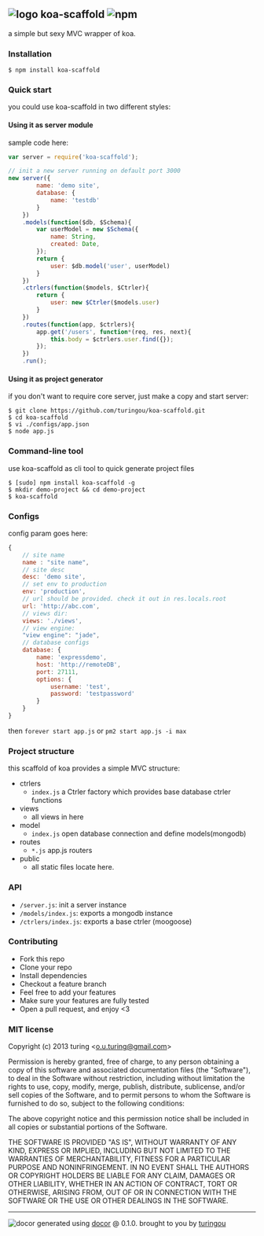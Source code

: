 ## ![logo](http://ww4.sinaimg.cn/large/61ff0de3gw1ebtqstxfuvj202g01awea.jpg) koa-scaffold ![npm](https://badge.fury.io/js/koa-scaffold.png)

a simple but sexy MVC wrapper of koa.

### Installation
````
$ npm install koa-scaffold
````

### Quick start
you could use koa-scaffold in two different styles:

#### Using it as server module

sample code here:
````javascript
var server = require('koa-scaffold');

// init a new server running on default port 3000
new server({
        name: 'demo site',
        database: {
            name: 'testdb'
        }
    })
    .models(function($db, $Schema){
        var userModel = new $Schema({
            name: String,
            created: Date,
        });
        return {
            user: $db.model('user', userModel)
        }
    })
    .ctrlers(function($models, $Ctrler){
        return {
            user: new $Ctrler($models.user)
        }
    })
    .routes(function(app, $ctrlers){
        app.get('/users', function*(req, res, next){
            this.body = $ctrlers.user.find({});
        });
    })
    .run();
````

#### Using it as project generator

if you don't want to require core server, just make a copy and start server:
````
$ git clone https://github.com/turingou/koa-scaffold.git
$ cd koa-scaffold
$ vi ./configs/app.json
$ node app.js
````

### Command-line tool

use koa-scaffold as cli tool to quick generate project files
````
$ [sudo] npm install koa-scaffold -g
$ mkdir demo-project && cd demo-project
$ koa-scaffold
````

### Configs

config param goes here:
````javascript
{
    // site name
    name : "site name",
    // site desc
    desc: 'demo site',
    // set env to production
    env: 'production',
    // url should be provided. check it out in res.locals.root
    url: 'http://abc.com',
    // views dir:
    views: './views',
    // view engine:
    "view engine": "jade",
    // database configs
    database: {
        name: 'expressdemo',
        host: 'http://remoteDB',
        port: 27111,
        options: {
            username: 'test',
            password: 'testpassword'
        }
    }
}
````
then `forever start app.js` or `pm2 start app.js -i max`

### Project structure
this scaffold of koa provides a simple MVC structure:
- ctrlers
    - `index.js` a Ctrler factory which provides base database ctrler functions
- views
    - all views in here
- model
    - `index.js` open database connection and define models(mongodb)
- routes
    - `*.js` app.js routers
- public
    - all static files locate here.

### API

- `/server.js`: init a server instance
- `/models/index.js`: exports a mongodb instance
- `/ctrlers/index.js`: exports a base ctrler (moogoose)

### Contributing
- Fork this repo
- Clone your repo
- Install dependencies
- Checkout a feature branch
- Feel free to add your features
- Make sure your features are fully tested
- Open a pull request, and enjoy <3

### MIT license
Copyright (c) 2013 turing &lt;o.u.turing@gmail.com&gt;

Permission is hereby granted, free of charge, to any person obtaining a copy
of this software and associated documentation files (the "Software"), to deal
in the Software without restriction, including without limitation the rights
to use, copy, modify, merge, publish, distribute, sublicense, and/or sell
copies of the Software, and to permit persons to whom the Software is
furnished to do so, subject to the following conditions:

The above copyright notice and this permission notice shall be included in
all copies or substantial portions of the Software.

THE SOFTWARE IS PROVIDED "AS IS", WITHOUT WARRANTY OF ANY KIND, EXPRESS OR
IMPLIED, INCLUDING BUT NOT LIMITED TO THE WARRANTIES OF MERCHANTABILITY,
FITNESS FOR A PARTICULAR PURPOSE AND NONINFRINGEMENT. IN NO EVENT SHALL THE
AUTHORS OR COPYRIGHT HOLDERS BE LIABLE FOR ANY CLAIM, DAMAGES OR OTHER
LIABILITY, WHETHER IN AN ACTION OF CONTRACT, TORT OR OTHERWISE, ARISING FROM,
OUT OF OR IN CONNECTION WITH THE SOFTWARE OR THE USE OR OTHER DEALINGS IN
THE SOFTWARE.


---
![docor](https://cdn1.iconfinder.com/data/icons/windows8_icons_iconpharm/26/doctor.png)
generated using [docor](https://github.com/turingou/docor.git) @ 0.1.0. brought to you by [turingou](https://github.com/turingou)